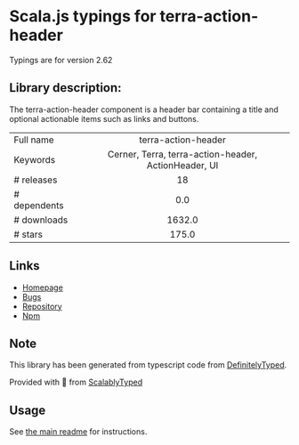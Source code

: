 
# Scala.js typings for terra-action-header

Typings are for version 2.62

## Library description:
The terra-action-header component is a header bar containing a title and optional actionable items such as links and buttons.

|                    |                 |
| ------------------ | :-------------: |
| Full name          | terra-action-header |
| Keywords           | Cerner, Terra, terra-action-header, ActionHeader, UI |
| # releases         | 18 |
| # dependents       | 0.0 |
| # downloads        | 1632.0 |
| # stars            | 175.0 |

## Links
- [Homepage](https://github.com/cerner/terra-core#readme)
- [Bugs](https://github.com/cerner/terra-core/issues)
- [Repository](https://github.com/cerner/terra-core)
- [Npm](https://www.npmjs.com/package/terra-action-header)
    


## Note
This library has been generated from typescript code from [DefinitelyTyped](https://definitelytyped.org).

Provided with :purple_heart: from [ScalablyTyped](https://github.com/oyvindberg/ScalablyTyped)

## Usage
See [the main readme](../../readme.md) for instructions.



